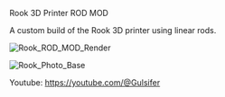Rook 3D Printer ROD MOD

A custom build of the Rook 3D printer using linear rods.

![Rook_ROD_MOD_Render](https://github.com/Leviathan3DPrinting/Rook-3D-Printer-ROD-MOD/blob/18912fa1d19b7fb66fc30f6dff253b1144cbb98d/Pictures/Rook_ROD_MOD1.png)

![Rook_Photo_Base](https://github.com/Leviathan3DPrinting/Rook-3D-Printer-ROD-MOD/blob/18912fa1d19b7fb66fc30f6dff253b1144cbb98d/Pictures/Rook_ROD_MOD2.jpeg)

Youtube:
https://youtube.com/@Gulsifer